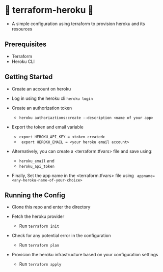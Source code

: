 # :construction: terraform-heroku :construction_worker:

- A simple configuration using terraform to provision heroku and its resources

## Prerequisites

- Terraform
- Heroku CLI

## Getting Started 

- Create an account on heroku

- Log in using the heroku cli 
    ` heroku login `

- Create an authorization token 
    - ` heroku authoriaztions:create --description <name of your app> `

- Export the token and email variable 

    - ` export HEROKU_API_KEY = <token created> `
    - ` export HEROKU_EMAIL = <your heroku email account>`

- Alternatively, you can create a <terraform.tfvars> file and save using:
    - `heroku_email` and 
    - `heroku_api_token`

- Finally, Set the app name in the <terraform.tfvars> file using ` appname=<any-heroku-name-of-your-choice>`


## Running the Config

- Clone this repo and enter the directory

- Fetch the heroku provider
   - Run `terraform init` 

- Check for any potential error in the configuration
    - Run `terraform plan`

- Provision the heroku infrastructure based on your configuration settings

    - Run `terraform apply`

